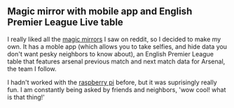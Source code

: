 ## Magic mirror with mobile app and English Premier League Live table
I really liked all the [magic mirrors](https://www.reddit.com/r/raspberry_pi/comments/3oktfu/magic_mirror_how_to/) I saw on reddit, so I decided to make my own. It has a moble app (which allows you to take selfies, and hide data you don't want pesky neighbors to know about), an English Premier League table that features arsenal previous match and next match data for Arsenal, the team I follow.


I hadn't worked with the [raspberry pi](https://www.raspberrypi.org/) before, but it was suprisingly really fun. I am constantly being asked by friends and neighbors, 'wow cool! what is that thing!'




